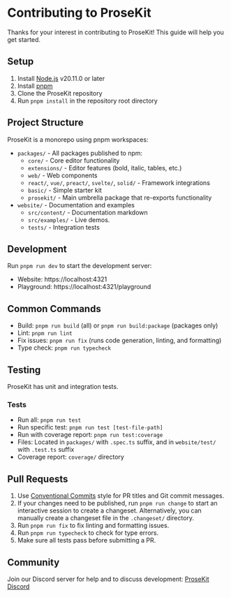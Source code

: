 # Contributing to ProseKit

Thanks for your interest in contributing to ProseKit! This guide will help you get started.

## Setup

1. Install [Node.js](https://nodejs.org/) v20.11.0 or later
2. Install [pnpm](https://pnpm.io/)
3. Clone the ProseKit repository
4. Run `pnpm install` in the repository root directory

## Project Structure

ProseKit is a monorepo using pnpm workspaces:

- `packages/` - All packages published to npm:
  - `core/` - Core editor functionality
  - `extensions/` - Editor features (bold, italic, tables, etc.)
  - `web/` - Web components
  - `react/`, `vue/`, `preact/`, `svelte/`, `solid/` - Framework integrations
  - `basic/` - Simple starter kit
  - `prosekit/` - Main umbrella package that re-exports functionality
- `website/` - Documentation and examples
  - `src/content/` - Documentation markdown
  - `src/examples/` - Live demos.
  - `tests/` - Integration tests

## Development

Run `pnpm run dev` to start the development server:

- Website: https://localhost:4321
- Playground: https://localhost:4321/playground

## Common Commands

- Build: `pnpm run build` (all) or `pnpm run build:package` (packages only)
- Lint: `pnpm run lint`
- Fix issues: `pnpm run fix` (runs code generation, linting, and formatting)
- Type check: `pnpm run typecheck`

## Testing

ProseKit has unit and integration tests.

### Tests

- Run all: `pnpm run test`
- Run specific test: `pnpm run test [test-file-path]`
- Run with coverage report: `pnpm run test:coverage`
- Files: Located in `packages/` with `.spec.ts` suffix, and in `website/test/` with `.test.ts` suffix
- Coverage report: `coverage/` directory

## Pull Requests

1. Use [Conventional Commits](https://www.conventionalcommits.org/) style for PR titles and Git commit messages.
2. If your changes need to be published, run `pnpm run change` to start an interactive session to create a changeset. Alternatively, you can manually create a changeset file in the `.changeset/` directory.
3. Run `pnpm run fix` to fix linting and formatting issues.
4. Run `pnpm run typecheck` to check for type errors.
5. Make sure all tests pass before submitting a PR.

## Community

Join our Discord server for help and to discuss development: [ProseKit Discord](https://prosekit.dev/chat)
